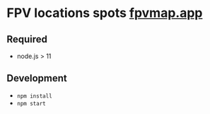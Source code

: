# FPV locations spots [fpvmap.app](https://fpvmap.app)

## Required

- node.js > 11

## Development

- `npm install`
- `npm start`
